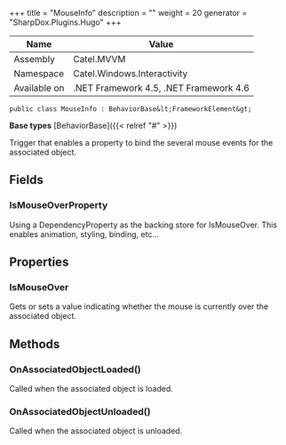 

+++
title = "MouseInfo" 
description = ""
weight = 20
generator = "SharpDox.Plugins.Hugo"
+++

Name|Value
---|---
Assembly|Catel.MVVM
Namespace|Catel.Windows.Interactivity
Available on|.NET Framework 4.5, .NET Framework 4.6

```
public class MouseInfo : BehaviorBase&lt;FrameworkElement&gt;
```

**Base types**
[BehaviorBase]({{&lt; relref "#" &gt;}})

Trigger that enables a property to bind the several mouse events for the associated object.

## Fields

### IsMouseOverProperty

Using a DependencyProperty as the backing store for IsMouseOver. This enables animation, styling, binding, etc...

## Properties

### IsMouseOver

Gets or sets a value indicating whether the mouse is currently over the associated object.

## Methods

### OnAssociatedObjectLoaded()

Called when the associated object is loaded.

### OnAssociatedObjectUnloaded()

Called when the associated object is unloaded.

